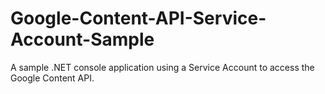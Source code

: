 # Google-Content-API-Service-Account-Sample
A sample .NET console application using a Service Account to access the Google Content API.

